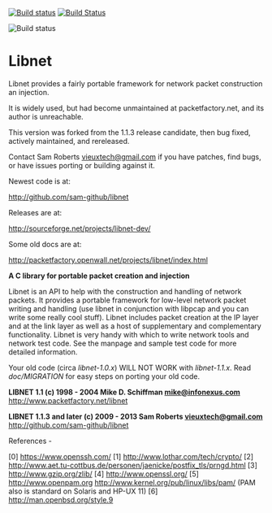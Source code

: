 [![Build status](https://ci.appveyor.com/api/projects/status/9ic7kmwektgornlg?svg=true)](https://ci.appveyor.com/project/sgeto/libnet)	[![Build Status](https://travis-ci.org/sgeto/libnet.svg?branch=master)](https://travis-ci.org/sgeto/libnet)

![Build status](file:///C:/Users/Ali/projects/libnet/libnet/doc/LIBNET~3.JPG)

# Libnet #

Libnet provides a fairly portable framework for network packet construction
an injection.

It is widely used, but had become unmaintained at packetfactory.net, and its
author is unreachable.

This version was forked from the 1.1.3 release candidate, then bug fixed,
actively maintained, and rereleased.

Contact Sam Roberts <vieuxtech@gmail.com> if you have patches, find bugs, or
have issues porting or building against it.

Newest code is at:

  http://github.com/sam-github/libnet

Releases are at:

  http://sourceforge.net/projects/libnet-dev/

Some old docs are at:

  http://packetfactory.openwall.net/projects/libnet/index.html

**A C library for portable packet creation and injection**
 
Libnet is an API to help with the construction and handling of network packets. It provides a portable framework for low-level network packet writing and handling (use libnet in conjunction with libpcap and you can write some really cool stuff). Libnet includes packet creation at the IP layer and at the link layer as well as a host of supplementary and complementary functionality. Libnet is very handy with which to write network tools and network test code. See the manpage and sample test code for more detailed information.
    
Your old code (circa *libnet-1.0.x*) WILL NOT WORK with *libnet-1.1.x*.
Read *doc/MIGRATION* for easy steps on porting your old code.

**LIBNET 1.1 (c) 1998 - 2004 Mike D. Schiffman <mike@infonexus.com>**
http://www.packetfactory.net/libnet

**LIBNET 1.1.3 and later (c) 2009 - 2013 Sam Roberts <vieuxtech@gmail.com>**
http://github.com/sam-github/libnet

References -

[0] https://www.openssh.com/
[1] http://www.lothar.com/tech/crypto/
[2] http://www.aet.tu-cottbus.de/personen/jaenicke/postfix_tls/prngd.html
[3] http://www.gzip.org/zlib/
[4] http://www.openssl.org/
[5] http://www.openpam.org
    http://www.kernel.org/pub/linux/libs/pam/
    (PAM also is standard on Solaris and HP-UX 11)
[6] http://man.openbsd.org/style.9